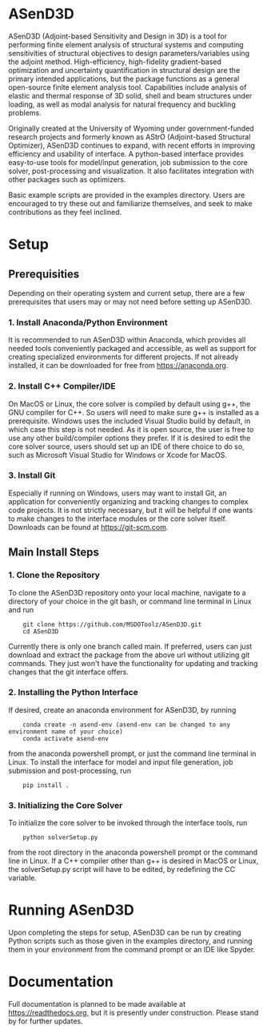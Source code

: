 # ASenD3D

ASenD3D (Adjoint-based Sensitivity and Design in 3D) is a tool for performing finite element analysis of structural systems and computing sensitivities of structural objectives to design parameters/variables using the adjoint method.  High-efficiency, high-fidelity gradient-based optimization and uncertainty quantification in structural design are the primary intended applications, but the package functions as a general open-source finite element analysis tool.  Capabilities include analysis of elastic and thermal response of 3D solid, shell and beam structures under loading, as well as modal analysis for natural frequency and buckling problems.

Originally created at the University of Wyoming under government-funded research projects and formerly known as AStrO (Adjoint-based Structural Optimizer), ASenD3D continues to expand, with recent efforts in improving efficiency and usability of interface.  A python-based interface provides easy-to-use tools for model/input generation, job submission to the core solver, post-processing and visualization.  It also facilitates integration with other packages such as optimizers.

Basic example scripts are provided in the examples directory.  Users are encouraged to try these out and familiarize themselves, and seek to make contributions as they feel inclined.

# Setup

## Prerequisities

Depending on their operating system and current setup, there are a few prerequisites that users may or may not need before setting up ASenD3D.

### 1. Install Anaconda/Python Environment

It is recommended to run ASenD3D within Anaconda, which provides all needed tools conveniently packaged and accessible, as well as support for creating specialized environments for different projects.  If not already installed, it can be downloaded for free from https://anaconda.org.

### 2. Install C++ Compiler/IDE

On MacOS or Linux, the core solver is compiled by default using g++, the GNU compiler for C++.  So users will need to make sure g++ is installed as a prerequisite.  Windows uses the included Visual Studio build by default, in which case this step is not needed.  As it is open source, the user is free to use any other build/compiler options they prefer.  If it is desired to edit the core solver source, users should set up an IDE of there choice to do so, such as Microsoft Visual Studio for Windows or Xcode for MacOS.

### 3. Install Git

Especially if running on Windows, users may want to install Git, an application for conveniently organizing and tracking changes to complex code projects.  It is not strictly necessary, but it will be helpful if one wants to make changes to the interface modules or the core solver itself.  Downloads can be found at https://git-scm.com.

## Main Install Steps

### 1. Clone the Repository

To clone the ASenD3D repository onto your local machine, navigate to a directory of your choice in the git bash, or command line terminal in Linux and run

        git clone https://github.com/MSDOToolz/ASenD3D.git
		cd ASenD3D
        
Currently there is only one branch called main.  If preferred, users can just download and extract the package from the above url without utilizing git commands.  They just won't have the functionality for updating and tracking changes that the git interface offers.  

### 2. Installing the Python Interface

If desired, create an anaconda environment for ASenD3D, by running

        conda create -n asend-env (asend-env can be changed to any environment name of your choice)
		conda activate asend-env

from the anaconda powershell prompt, or just the command line terminal in Linux.  To install the interface for model and input file generation, job submission and post-processing, run

        pip install .
		
### 3. Initializing the Core Solver

To initialize the core solver to be invoked through the interface tools, run

        python solverSetup.py
		
from the root directory in the anaconda powershell prompt or the command line in Linux.  If a C++ compiler other than g++ is desired in MacOS or Linux, the solverSetup.py script will have to be edited, by redefining the CC variable.
        
# Running ASenD3D

Upon completing the steps for setup, ASenD3D can be run by creating Python scripts such as those given in the examples directory, and running them in your environment from the command prompt or an IDE like Spyder.

# Documentation

Full documentation is planned to be made available at https://readthedocs.org, but it is presently under construction.  Please stand by for further updates.
